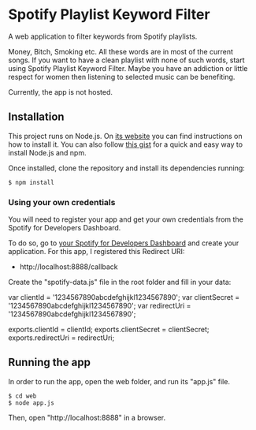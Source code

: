 # Spotify Playlist Keyword Filter

A web application to filter keywords from Spotify playlists.

Money, Bitch, Smoking etc. All these words are in most of the current songs. If you want to have a clean playlist with none of such words, start using Spotify Playlist Keyword Filter. Maybe you have an addiction or little respect for women then listening to selected music can be benefiting.

Currently, the app is not hosted.

## Installation

This project runs on Node.js. On [its website](http://www.nodejs.org/download/) you can find instructions on how to install it. You can also follow [this gist](https://gist.github.com/isaacs/579814) for a quick and easy way to install Node.js and npm.

Once installed, clone the repository and install its dependencies running:

    $ npm install

### Using your own credentials

You will need to register your app and get your own credentials from the Spotify for Developers Dashboard.

To do so, go to [your Spotify for Developers Dashboard](https://beta.developer.spotify.com/dashboard) and create your application. For this app, I registered this Redirect URI:

* http://localhost:8888/callback

Create the "spotify-data.js" file in the root folder and fill in your data:

var clientId = '1234567890abcdefghijkl1234567890';
var clientSecret = '1234567890abcdefghijkl1234567890';
var redirectUri = '1234567890abcdefghijkl1234567890';

exports.clientId = clientId;
exports.clientSecret = clientSecret;
exports.redirectUri = redirectUri;

## Running the app
In order to run the app, open the web folder, and run its "app.js" file.

    $ cd web
    $ node app.js

Then, open "http://localhost:8888" in a browser.
